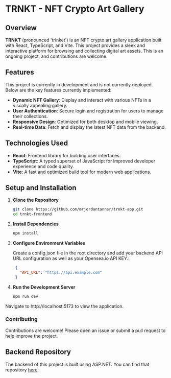# TRNKT - NFT Crypto Art Gallery

## Overview

**TRNKT** (pronounced 'trinket') is an NFT crypto art gallery application built with React, TypeScript, and Vite. This project provides a sleek and interactive platform for browsing and collecting digital art assets.  This is an ongoing project, and contributions are welcome.

## Features   
   
This project is currently in development and is not currently deployed. Below are the key features currently implemented:
   
- **Dynamic NFT Gallery**: Display and interact with various NFTs in a visually appealing gallery.
- **User Authentication**: Secure login and registration for users to manage their collections.
- **Responsive Design**: Optimized for both desktop and mobile viewing.
- **Real-time Data**: Fetch and display the latest NFT data from the backend.

## Technologies Used

- **React**: Frontend library for building user interfaces.
- **TypeScript**: A typed superset of JavaScript for improved developer experience and code quality.
- **Vite**: A fast and optimized build tool for modern web applications.

## Setup and Installation

1. **Clone the Repository**

   ```bash
   git clone https://github.com/mrjordantanner/trnkt-app.git
   cd trnkt-frontend
   ```

2. **Install Dependencies**

   ```bash
   npm install
   ```

3. **Configure Environment Variables**
   
    Create a config.json file in the root directory and add your backend API URL configuration as well as your Opensea.io API KEY.:
      
   ```json
    {
      "API_URL": "https://api.example.com"
    }
   ```

4. **Run the Development Server**

   ```bash
   npm run dev
   ```

Navigate to http://localhost:5173 to view the application.

### Contributing

Contributions are welcome! Please open an issue or submit a pull request to help improve the project.

## Backend Repository

The backend of this project is built using ASP.NET. You can find that repository [here](https://github.com/mrjordantanner/trnkt-backend).
